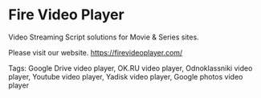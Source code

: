 # Fire Video Player

Video Streaming Script solutions for Movie & Series sites.

Please visit our website. https://firevideoplayer.com/

Tags: Google Drive video player, OK.RU video player, Odnoklassniki video player, Youtube video player, Yadisk video player, Google photos video player
